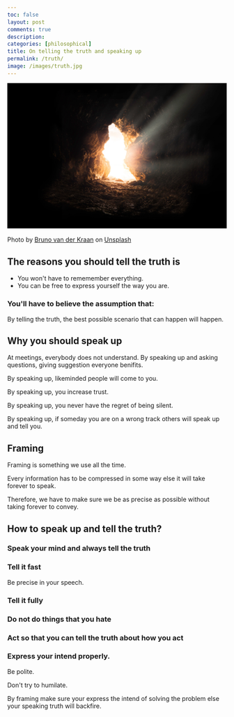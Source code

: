 ```yaml
---
toc: false
layout: post
comments: true
description:
categories: [philosophical]
title: On telling the truth and speaking up
permalink: /truth/
image: /images/truth.jpg
---
```

![](/images/truth.jpg)

Photo by <a href="https://unsplash.com/@brunovdkraan?utm_source=unsplash&utm_medium=referral&utm_content=creditCopyText">Bruno van der Kraan</a> on <a href="https://unsplash.com/s/photos/truth?utm_source=unsplash&utm_medium=referral&utm_content=creditCopyText">Unsplash</a>
  
## The reasons you should tell the truth is

- You won't have to rememember everything.
- You can be free to express yourself the way you are.

### You'll have to believe the assumption that:

By telling the truth, the best possible scenario that can happen will happen.

## Why you should speak up

At meetings, everybody does not understand. By speaking up and asking questions, giving suggestion everyone benifits.

By speaking up, likeminded people will come to you.

By speaking up, you increase trust.

By speaking up, you never have the regret of being silent.

By speaking up, if someday you are on a wrong track others will speak up and tell you.

## Framing

Framing is something we use all the time.

Every information has to be compressed in some way else it will take forever to speak. 

Therefore, we have to make sure we be as precise as possible without taking forever to convey.

## How to speak up and tell the truth?

### Speak your mind and always tell the truth
### Tell it fast
Be precise in your speech.

### Tell it fully
### Do not do things that you hate
### Act so that you can tell the truth about how you act
### Express your intend properly.

Be polite.

Don't try to humilate. 

By framing make sure your express the intend of solving the problem else your speaking truth will backfire.


